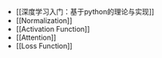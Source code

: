  - [[深度学习入门：基于python的理论与实现]]
 - [[Normalization]]
 - [[Activation Function]]
 - [[Attention]]
 - [[Loss Function]]
 